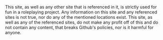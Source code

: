 This site, as well as any other site that is referenced in it, is strictly used for fun in a roleplaying project. Any information on this site and any referenced sites is not true, nor do any of the mentioned locations exist. This site, as well as any of the referenced sites, do not make any profit off of this and do not contain any content, that breaks Github's policies, nor is it harmful for anyone.
